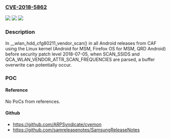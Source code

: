 ### [CVE-2018-5862](https://cve.mitre.org/cgi-bin/cvename.cgi?name=CVE-2018-5862)
![](https://img.shields.io/static/v1?label=Product&message=Android%20for%20MSM%2C%20Firefox%20OS%20for%20MSM%2C%20QRD%20Android&color=blue)
![](https://img.shields.io/static/v1?label=Version&message=n%2Fa&color=blue)
![](https://img.shields.io/static/v1?label=Vulnerability&message=Incorrect%20Calculation%20of%20Buffer%20Size%20in%20WLAN&color=brighgreen)

### Description

In __wlan_hdd_cfg80211_vendor_scan() in all Android releases from CAF using the Linux kernel (Android for MSM, Firefox OS for MSM, QRD Android) before security patch level 2018-07-05, when SCAN_SSIDS and QCA_WLAN_VENDOR_ATTR_SCAN_FREQUENCIES are parsed, a buffer overwrite can potentially occur.

### POC

#### Reference
No PoCs from references.

#### Github
- https://github.com/ARPSyndicate/cvemon
- https://github.com/samreleasenotes/SamsungReleaseNotes


